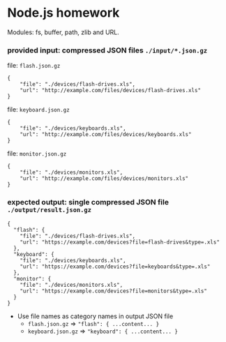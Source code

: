 # Node.js homework

Modules: fs, buffer, path, zlib and URL.

### provided input: compressed JSON files `./input/*.json.gz`

file: `flash.json.gz`
```
{
    "file": "./devices/flash-drives.xls",
    "url": "http://example.com/files/devices/flash-drives.xls"
}
```

file: `keyboard.json.gz`
```
{
    "file": "./devices/keyboards.xls",
    "url": "http://example.com/files/devices/keyboards.xls"
}
```

file: `monitor.json.gz`
```
{
    "file": "./devices/monitors.xls",
    "url": "http://example.com/files/devices/monitors.xls"
}
```

### expected output: single compressed JSON file `./output/result.json.gz`
```
{
  "flash": {
    "file": "./devices/flash-drives.xls",
    "url": "https://example.com/devices?file=flash-drives&type=.xls"
  },
  "keyboard": {
    "file": "./devices/keyboards.xls",
    "url": "https://example.com/devices?file=keyboards&type=.xls"
  },
  "monitor": {
    "file": "./devices/monitors.xls",
    "url": "https://example.com/devices?file=monitors&type=.xls"
  }
}
```
* Use file names as category names in output JSON file 
  * `flash.json.gz` => `"flash": { ...content... }`
  * `keyboard.json.gz` => `"keyboard": { ...content... }`